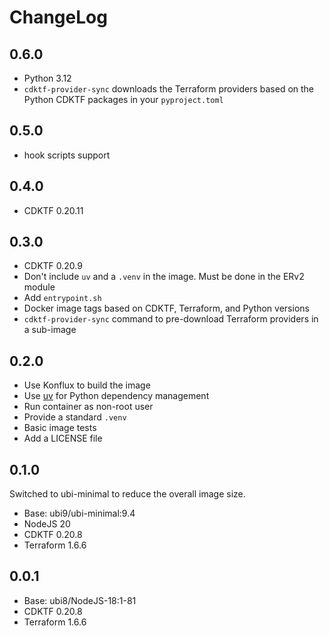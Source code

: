 # ChangeLog

## 0.6.0

- Python 3.12
- `cdktf-provider-sync` downloads the Terraform providers based on the Python CDKTF packages in your `pyproject.toml`

## 0.5.0

- hook scripts support

## 0.4.0

- CDKTF 0.20.11

## 0.3.0

- CDKTF 0.20.9
- Don't include `uv` and a `.venv` in the image. Must be done in the ERv2 module
- Add `entrypoint.sh`
- Docker image tags based on CDKTF, Terraform, and Python versions
- `cdktf-provider-sync` command to pre-download Terraform providers in a sub-image

## 0.2.0

- Use Konflux to build the image
- Use [uv](https://docs.astral.sh/uv/) for Python dependency management
- Run container as non-root user
- Provide a standard `.venv`
- Basic image tests
- Add a LICENSE file

## 0.1.0

Switched to ubi-minimal to reduce the overall image size.

- Base: ubi9/ubi-minimal:9.4
- NodeJS 20
- CDKTF 0.20.8
- Terraform 1.6.6

## 0.0.1

- Base: ubi8/NodeJS-18:1-81
- CDKTF 0.20.8
- Terraform 1.6.6
